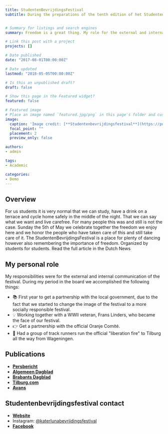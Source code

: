 ```yaml
---
title: StudentenBevrijdingsFestival
subtitle: During the preparations of the tenth edition of het Studentenbevrijdingsfestival in Tilburg, the organisation found out about a student who studied in Tilburg during the second World War. We were featured in a Dutch Newspaper atricle about Frans Linders (the veteran attending the festival) and our Festival.


# Summary for listings and search engines
summary: Freedom is a great thing. My role for the external and internal communication of this festival in order to celebrate and remember freedom.

# Link this post with a project
projects: []

# Date published
date: "2017-08-01T00:00:00Z"

# Date updated
lastmod: "2018-05-05T00:00:00Z"

# Is this an unpublished draft?
draft: false

# Show this page in the Featured widget?
featured: false

# Featured image
# Place an image named `featured.jpg/png` in this page's folder and customize its options here.
image:
  caption: 'Image credit: [**Studentenbevrijdingsfestival**](https://punt.avans.nl/app/uploads/2018/05/studentenbevrijdingsfestival.jpg)'
  focal_point: ""
  placement: 2
  preview_only: false

authors:
- admin

tags:
- Academic

categories:
- Demo
---
```


## Overview

For us students it is very normal that we can study, have a drink on a terrace and cycle home safely in the middle of the night. That we can say what we want and live carefree. For many people this was and still is not the case. Sunday the 5th of May we celebrate together the freedom we enjoy here and we honor the people who have taken care of this and still take care of it. The StudentenBevrijdingsFestival is a place for plenty of dancing however also remembering the importance of freedom. Organized by students for students. Read the full article in the Dutch News 

## My personal role

My responsibilities were for the external and internal communication of the festival. During my period in the board we accomplished the following things:

- 📚 First year to get a partnership with the local government, due to the fact that we started to change the image of the festival to a more socially responsible festival. 
- 💡 Working together with a WWII veteran, Frans Linders, who became the face of our festival. 
- 👉 Get a partnership with the official Oranje Comité. 
- 💬 Had a group of track runners run the official "liberation fire" to Tilburg all the way from Wageningen.


## Publications

- [**Persbericht**](http://persberichten.deperslijst.com/84379/idealisme-onder-studenten-aangewakkerd-.html)
- [**Algemeen Dagblad**](https://www.ad.nl/tilburg/student-die-de-duitsers-weerstond-komt-vrijheidsvuur-in-tilburg-ontsteken~a6141662/?referrer=https%3A%2F%2Fwww.google.com%2F)
- [**Brabants Dagblad**](https://www.bd.nl/tilburg/student-die-de-duitsers-weerstond-komt-vrijheidsvuur-in-tilburg-ontsteken~a6141662/?referrer=https%3A%2F%2Fwww.google.com%2F)
- [**Tilburg.com**](https://tilburg.com/nieuws/jubileum-editie-studentenbevrijdingsfestival/)
- [**Avans**](https://punt.avans.nl/2018/05/5-mei-tiende-editie-studentenbevrijdingsfestival-in-tilburg/)

## Studentenbevrijdingsfestival contact
- [**Website**](https://www.studentenbevrijdingsfestival.nl/)
- Instagram: [@katerlunabevrijdingsfestival](https://www.instagram.com/katerlunabevrijdingsfestival/?hl=nl)
- [**Facebook**](https://m.facebook.com/Studentenbevrijdingsfesitval/?ref=bookmarks&paipv=1)

